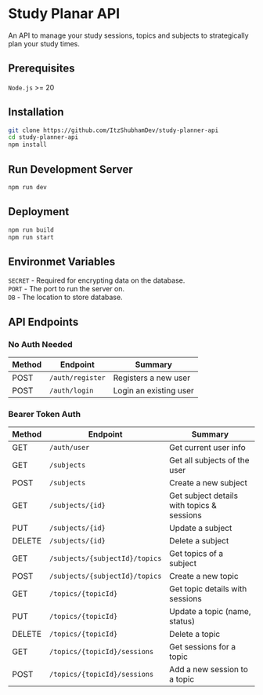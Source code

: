 # Study Planar API

An API to manage your study sessions, topics and subjects to strategically plan your study times.

## Prerequisites

`Node.js` >= 20

## Installation

```bash
git clone https://github.com/ItzShubhamDev/study-planner-api
cd study-planner-api
npm install
```

## Run Development Server

```bash
npm run dev
```

## Deployment

```bash
npm run build
npm run start
```

## Environmet Variables

`SECRET` - Required for encrypting data on the database. <br />
`PORT` - The port to run the server on. <br />
`DB` - The location to store database.

## API Endpoints

### No Auth Needed

| Method | Endpoint         | Summary                |
| ------ | ---------------- | ---------------------- |
| POST   | `/auth/register` | Registers a new user   |
| POST   | `/auth/login`    | Login an existing user |

### Bearer Token Auth

| Method | Endpoint                       | Summary                                    |
| ------ | ------------------------------ | ------------------------------------------ |
| GET    | `/auth/user`                   | Get current user info                      |
| GET    | `/subjects`                    | Get all subjects of the user               |
| POST   | `/subjects`                    | Create a new subject                       |
| GET    | `/subjects/{id}`               | Get subject details with topics & sessions |
| PUT    | `/subjects/{id}`               | Update a subject                           |
| DELETE | `/subjects/{id}`               | Delete a subject                           |
| GET    | `/subjects/{subjectId}/topics` | Get topics of a subject                    |
| POST   | `/subjects/{subjectId}/topics` | Create a new topic                         |
| GET    | `/topics/{topicId}`            | Get topic details with sessions            |
| PUT    | `/topics/{topicId}`            | Update a topic (name, status)              |
| DELETE | `/topics/{topicId}`            | Delete a topic                             |
| GET    | `/topics/{topicId}/sessions`   | Get sessions for a topic                   |
| POST   | `/topics/{topicId}/sessions`   | Add a new session to a topic               |

